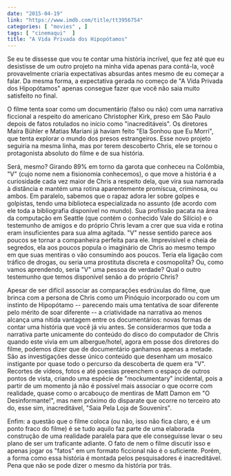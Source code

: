 ```yaml
---
date: "2015-04-19"
link: "https://www.imdb.com/title/tt3956754"
categories: [ "movies" , ]
tags: [ "cinemaqui"  ]
title: "A Vida Privada dos Hipopótamos"
---
```

Se eu te dissesse que vou te contar uma história incrível, que fez até que eu desistisse de um outro projeto na minha vida apenas para contá-la, você provavelmente criaria expectativas absurdas antes mesmo de eu começar a falar. Da mesma forma, a expectativa gerada no começo de "A Vida Privada dos Hipopótamos" apenas consegue fazer que você não saia muito satisfeito no final.

O filme tenta soar como um documentário (falso ou não) com uma narrativa ficcional a respeito do americano Christopher Kirk, preso em São Paulo depois de fatos rotulados no início como "inacreditáveis". Os diretores Maíra Bühler e Matias Mariani já haviam feito "Ela Sonhou que Eu Morri",  que tenta explorar o mundo dos presos estrangeiros. Esse novo projeto seguiria na mesma linha, mas por terem descoberto Chris, ele se tornou o protagonista absoluto do filme e de sua história.

Será, mesmo? Girando 89% em torno da garota que conheceu na Colômbia, "V" (cujo nome nem a fisionomia conhecemos), o que move a história é a curiosidade cada vez maior de Chris a respeito dela, que vira sua namorada à distância e mantém uma rotina aparentemente promíscua, criminosa, ou ambos. Em paralelo, sabemos que o rapaz adora ler sobre golpes e golpistas, tendo uma biblioteca especializada no assunto (de acordo com ele toda a bibliografia disponível no mundo). Sua profissão pacata na área da computação em Seattle (que contém o conhecido Vale do Silício) e o testemunho de amigos e do próprio Chris levam a crer que sua vida e rotina eram insuficientes para sua alma agitada. "V" nesse sentido parece aos poucos se tornar a companheira perfeita para ele. Imprevisível e cheia de segredos, ela aos poucos popula o imaginário de Chris ao mesmo tempo em que suas mentiras o vão consumindo aos poucos. Teria ela ligação com tráfico de drogas, ou seria uma prostituta discreta e cosmopolita? Ou, como vamos aprendendo, seria "V" uma pessoa de verdade? Qual o outro testemunho que temos disponível senão a do próprio Chris?

Apesar de ser difícil associar as comparações esdrúxulas do filme, que brinca com a persona de Chris como um Pinóquio incorporado ou com um instinto de Hipopótamo -- parecendo mais uma tentativa de soar diferente pelo mérito de soar diferente -- a criatividade na narrativa ao menos alcança uma nítida vantagem entre os documentários: novas formas de contar uma história que você já viu antes. Se considerarmos que toda a narrativa parte unicamente do conteúdo do disco do computador de Chris quando este vivia em um albergue/hotel, agora em posse dos diretores do filme, podemos dizer que de documentário ganhamos apenas a metade. São as investigações desse único conteúdo que desenham um mosaico instigante por quase todo o percurso da descoberta de quem era "V". Recortes de vídeos, fotos e até poesias preenchem o espaço de outros pontos de vista, criando uma espécie de "mockumentary" incidental, pois a partir de um momento já não é possível mais associar o que ocorre com realidade, quase como o arcabouço de mentiras de Matt Damon em "O Desinformante!", mas nem próximo do disparate que ocorre no terceiro ato do, esse sim, inacreditável, "Saia Pela Loja de Souvenirs".

Enfim: a questão que o filme coloca (ou não, isso não fica claro, e é um ponto fraco do filme) é se tudo aquilo faz parte de uma elaborada construção de uma realidade paralela para que ele conseguisse levar o seu plano de ser um traficante adiante. O fato de nem o filme discutir isso e apenas jogar os "fatos" em um formato ficcional não é o suficiente. Porém, a forma como essa história é montada pelos pesquisadores é inacreditável. Pena que não se pode dizer o mesmo da história por trás.
